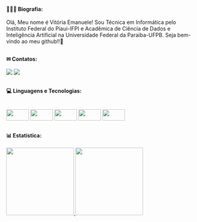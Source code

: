 #### 👩🏻‍💻 Biografia:

Olá, Meu nome é Vitória Emanuele! Sou Técnica em Informática pelo Instituto Federal do Piaui-IFPI e Acadêmica de Ciência de Dados e Inteligência Artificial na Universidade Federal da Paraiba-UFPB. Seja bem-vindo ao meu github!!🤗 

##

#### ✉ Contatos:


<div>
   <a href="https://www.linkedin.com/in/vit%C3%B3ria-emanuele/" target="_blank"><img src="https://img.shields.io/badge/LinkedIn-0077B5?style=for-the-badge&logo=linkedin&logoColor=white"></a>
   <a href="mailto:vitoriaemanueledesousa@gmail.com" target="_blank"><img src="https://img.shields.io/badge/Gmail-D14836?style=for-the-badge&logo=gmail&logoColor=white"></a>

##

#### 💻 Linguagens e Tecnologias:

</div>

<div style="display: inline_block"><br> 
  <img align="center" height="30" width="60" src="https://cdn.jsdelivr.net/gh/devicons/devicon@latest/icons/c/c-plain.svg">
  <img align="center" height="30" width="60" src="https://cdn.jsdelivr.net/gh/devicons/devicon@latest/icons/cplusplus/cplusplus-plain.svg">
  <img align="center" height="30" width="60" src="https://cdn.jsdelivr.net/gh/devicons/devicon@latest/icons/python/python-original.svg">
  <img align="center" height="30" width="60" src="https://cdn.jsdelivr.net/gh/devicons/devicon@latest/icons/jupyter/jupyter-original-wordmark.svg">
  <img align="center" height="30" width="60" src="https://cdn.jsdelivr.net/gh/devicons/devicon@latest/icons/azuresqldatabase/azuresqldatabase-original.svg">
  
</div>

##

#### 📊 Estatistica: 

<div>
  <a href="https://github.com/Vitoria-Emanuele">
  <img height="180em" src="https://github-readme-stats.vercel.app/api?username=Vitoria-Emanuele&show_icons=true&theme=dark&include_all_commits=true&count_private=true"/>
  <img height="180em" src="https://github-readme-stats.vercel.app/api/top-langs/?username=Vitoria-Emanuele&layout=compact&langs_count=16&theme=dark"/>
</div>
    
##
